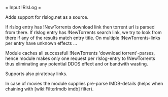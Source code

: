 = Input !RlsLog =

Adds support for rlslog.net as a source.

If rlslog entry has !NewTorrents download link then torrent url is parsed from there.
If rlslog entry has !NewTorrents search link, we try to look from there if any of the results match entry title.
On multiple !NewTorrents-links per entry have unknown effects ...

Module caches all successfull !NewTorrents 'download torrent'-parses, hence module makes only one request per
rlslog-entry to !NewTorrents thus eliminating any potential DDOS effect and or bandwith wasting.

Supports also piratebay links.

In case of movies the module supplies pre-parse IMDB-details (helps when chaining with [wiki:FilterImdb imdb] filter).